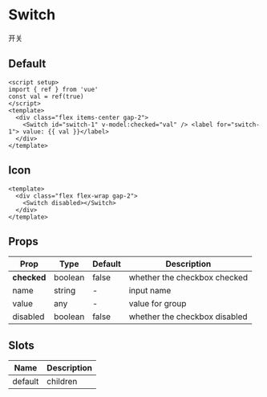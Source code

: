 # Switch

开关

## Default

```vue demo
<script setup>
import { ref } from 'vue'
const val = ref(true)
</script>
<template>
  <div class="flex items-center gap-2">
    <Switch id="switch-1" v-model:checked="val" /> <label for="switch-1"> value: {{ val }}</label>
  </div>
</template>
```

## Icon

```vue demo
<template>
  <div class="flex flex-wrap gap-2">
    <Switch disabled></Switch>
  </div>
</template>
```

## Props

| Prop        | Type    | Default | Description                   |
| ----------- | ------- | ------- | ----------------------------- |
| **checked** | boolean | false   | whether the checkbox checked  |
| name        | string  | -       | input name                    |
| value       | any     | -       | value for group               |
| disabled    | boolean | false   | whether the checkbox disabled |

## Slots

| Name    | Description |
| ------- | ----------- |
| default | children    |

